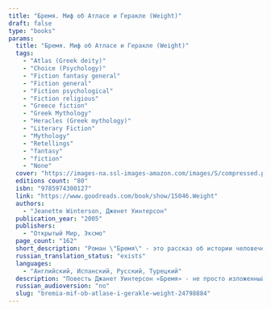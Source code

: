 ```yaml
---
title: "Бремя. Миф об Атласе и Геракле (Weight)"
draft: false
type: "books"
params:
  title: "Бремя. Миф об Атласе и Геракле (Weight)"
  tags:
    - "Atlas (Greek deity)"
    - "Choice (Psychology)"
    - "Fiction fantasy general"
    - "Fiction general"
    - "Fiction psychological"
    - "Fiction religious"
    - "Greece fiction"
    - "Greek Mythology"
    - "Heracles (Greek mythology)"
    - "Literary Fiction"
    - "Mythology"
    - "Retellings"
    - "fantasy"
    - "fiction"
    - "None"
  cover: "https://images-na.ssl-images-amazon.com/images/S/compressed.photo.goodreads.com/books/1538032254i/42080336.jpg, https://images-na.ssl-images-amazon.com/images/S/compressed.photo.goodreads.com/books/1405975290i/15046.jpg"
  editions count: "80"
  isbn: "9785974300127"
  link: "https://www.goodreads.com/book/show/15046.Weight"
  authors:
    - "Jeanette Winterson, Дженет Уинтерсон"
  publication_year: "2005"
  publishers:
    - "Открытый Мир, Эксмо"
  page_count: "162"
  short_description: "Роман \"Бремя\" - это рассказ об истории человечества, с момента зарождения мира и до наших дней. Об истории, которая движется со скоростью света и о месте человека в этом бесконечном движении…"
  russian_translation_status: "exists"
  languages:
    - "Английский, Испанский, Русский, Турецкий"
  description: "Повесть Джанет Уинтерсон «Бремя» - не просто изложенный на современный \nлад древний миф о титане Атласе, который восстал против богов и в \nнаказание был обречен вечно поддерживать мир на своих плечах. Это \nавтобиографическая история об одиночестве и отчуждении, об \nответственности и тяжком бремени & и о подлинной свободе и \nпреодолении границ собственного «я». «Тот, кто пишет книгу, всегда \nвыставляет себя напоказ, - замечает Джанет Уинтерсон. - Но это вовсе не \nозначает, что в результате у нас непременно получится исповедь или \nмемуары. Просто это будет настоящим».\n\n“When I was asked to choose a myth to write about, I realized I had chosen already. The story of Atlas holding up the world was in my mind before the telephone call had ended. If the call had not come, perhaps I would never have written the story, but when the call did come, that story was waiting to be written. Rewritten. The recurring language motif of Weight is ‘I want to tell the story again.’ My work is full of cover versions. I like to take stories we think we know and record them differently. In the retelling comes a new emphasis or bias, and the new arrangement of the key elements demands that fresh material be injected into the existing text. Weight moves far away from the simple story of Atlas’s punishment and his temporary relief when Heracles takes the world off his shoulders. I wanted to explore loneliness, isolation, responsibility, burden, and freedom, too, because my version has a very particular end not found elsewhere.” -- from Jeanette Winterson’s Foreword to Weight"
  russian_audioversion: "no"
  slug: "bremia-mif-ob-atlase-i-gerakle-weight-24798884"
---
```

